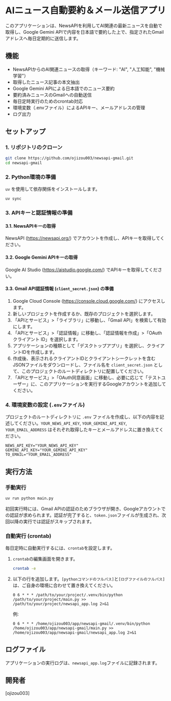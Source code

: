 # AIニュース自動要約＆メール送信アプリ

このアプリケーションは、NewsAPIを利用してAI関連の最新ニュースを自動で取得し、Google Gemini APIで内容を日本語で要約した上で、指定されたGmailアドレスへ毎日定期的に送信します。

## 機能

- NewsAPIからのAI関連ニュースの取得（キーワード: "AI", "人工知能", "機械学習"）
- 取得したニュース記事の本文抽出
- Google Gemini APIによる日本語でのニュース要約
- 要約済みニュースのGmailへの自動送信
- 毎日定時実行のためのcrontab対応
- 環境変数（.envファイル）によるAPIキー、メールアドレスの管理
- ログ出力

## セットアップ

### 1. リポジトリのクローン

```bash
git clone https://github.com/ojizou003/newsapi-gmail.git
cd newsapi-gmail
```

### 2. Python環境の準備

`uv` を使用して依存関係をインストールします。

```bash
uv sync
```

### 3. APIキーと認証情報の準備

#### 3.1. NewsAPIキーの取得

NewsAPI (https://newsapi.org/) でアカウントを作成し、APIキーを取得してください。

#### 3.2. Google Gemini APIキーの取得

Google AI Studio (https://aistudio.google.com/) でAPIキーを取得してください。

#### 3.3. Gmail API認証情報 (`client_secret.json`) の準備

1.  Google Cloud Console (https://console.cloud.google.com/) にアクセスします。
2.  新しいプロジェクトを作成するか、既存のプロジェクトを選択します。
3.  「APIとサービス」>「ライブラリ」に移動し、「Gmail API」を検索して有効にします。
4.  「APIとサービス」>「認証情報」に移動し、「認証情報を作成」>「OAuth クライアント ID」を選択します。
5.  アプリケーションの種類として「デスクトップアプリ」を選択し、クライアントIDを作成します。
6.  作成後、表示されるクライアントIDとクライアントシークレットを含むJSONファイルをダウンロードし、ファイル名を `client_secret.json` として、このプロジェクトのルートディレクトリに配置してください。
7.  「APIとサービス」>「OAuth同意画面」に移動し、必要に応じて「テストユーザー」に、このアプリケーションを実行するGoogleアカウントを追加してください。

### 4. 環境変数の設定 (`.env`ファイル)

プロジェクトのルートディレクトリに `.env` ファイルを作成し、以下の内容を記述してください。`YOUR_NEWS_API_KEY`, `YOUR_GEMINI_API_KEY`, `YOUR_EMAIL_ADDRESS` はそれぞれ取得したキーとメールアドレスに置き換えてください。

```
NEWS_API_KEY="YOUR_NEWS_API_KEY"
GEMINI_API_KEY="YOUR_GEMINI_API_KEY"
TO_EMAIL="YOUR_EMAIL_ADDRESS"
```

## 実行方法

### 手動実行

```bash
uv run python main.py
```

初回実行時には、Gmail APIの認証のためブラウザが開き、Googleアカウントでの認証が求められます。認証が完了すると、`token.json`ファイルが生成され、次回以降の実行では認証がスキップされます。

### 自動実行 (crontab)

毎日定時に自動実行するには、`crontab`を設定します。

1.  `crontab`の編集画面を開きます。
    ```bash
    crontab -e
    ```
2.  以下の行を追加します。`[pythonコマンドのフルパス]`と`[ログファイルのフルパス]`は、ご自身の環境に合わせて置き換えてください。

    ```cron
    0 6 * * * /path/to/your/project/.venv/bin/python /path/to/your/project/main.py >> /path/to/your/project/newsapi_app.log 2>&1
    ```
    例:
    ```cron
    0 6 * * * /home/ojizou003/app/newsapi-gmail/.venv/bin/python /home/ojizou003/app/newsapi-gmail/main.py >> /home/ojizou003/app/newsapi-gmail/newsapi_app.log 2>&1
    ```

## ログファイル

アプリケーションの実行ログは、`newsapi_app.log`ファイルに記録されます。

## 開発者

[ojizou003]
